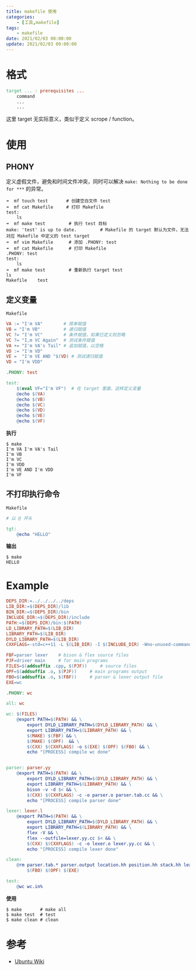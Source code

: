 ```yaml
---
title: makefile 使用
categories: 
	- [工具,makefile]
tags:
	- makefile
date: 2021/02/03 00:00:00
update: 2021/02/03 00:00:00
---
```


# 格式

```makefile
target ... : prerequisites ...
	command
	...
	...
```

这里 target 无实际意义，类似于定义 scrope / function。

# 使用

## PHONY

定义虚假文件，避免和时间文件冲突，同时可以解决 `make: Nothing to be done for ***` 的异常。

```shell
➜  mf touch test       # 创建空白文件 test
➜  mf cat Makefile     # 打印 Makefile
test:
	ls
➜  mf make test         # 执行 test 目标
make: 'test' is up to date.			# Makefile 的 target 默认为文件，无法对应 Makefile 中定义的 test target
➜  mf vim Makefile      # 添加 .PHONY: test
➜  mf cat Makefile      # 打印 Makefile
.PHONY: test
test:
	ls
➜  mf make test         # 重新执行 target test
ls
Makefile	test
```

## 定义变量

`Makefile`

```makefile
VA := "I'm VA"        # 简单赋值
VB = "I'm VB"         # 递归赋值
VC ?= "I'm VC"        # 条件赋值，如果已定义则忽略
VC ?= "I,m VC Again"  # 测试条件赋值
VA += "I'm VA's Tail" # 追加赋值，以空格
VD := "I'm VD"
VE =  "I'm VE AND "$(VD) # 测试递归赋值
VD = "I'm VDD"

.PHONY: test

test:
	$(eval VF="I'm VF")  # 在 target 里面，这样定义变量
	@echo $(VA)
	@echo $(VB)
	@echo $(VC)
	@echo $(VD)
	@echo $(VE)
	@echo $(VF)
```

**执行**

```shell
$ make
I'm VA I'm VA's Tail
I'm VB
I'm VC
I'm VDD
I'm VE AND I'm VDD
I'm VF
```

## 不打印执行命令

`Makefile`

```makefile
# 以 @ 开头

tgt:
	@echo "HELLO"
```

**输出**

```shell
$ make
HELLO
```

# Example

```makefile
DEPS_DIR:=../../../../deps
LIB_DIR:=$(DEPS_DIR)/lib
BIN_DIR:=$(DEPS_DIR)/bin
INCLUDE_DIR:=$(DEPS_DIR)/include
PATH:=$(DEPS_DIR)/bin:$(PATH)
LD_LIBRARY_PATH=$(LIB_DIR)
LIBRARY_PATH=$(LIB_DIR)
DYLD_LIBRARY_PATH=$(LIB_DIR)
CXXFLAGS=-std=c++11 -L $(LIB_DIR) -I $(INCLUDE_DIR) -Wno-unused-command-line-argument

FBF=parser lexer   	# bison & flex source files
PJF=driver main		# for main programs
FILES=$(addsuffix .cpp, $(PJF))		# source files
OPF=$(addsuffix .o, $(PJF))		# main programs output
FBO=$(addsuffix .o, $(FBF))		# parser & lexer output file
EXE=wc

.PHONY: wc

all: wc

wc: $(FILES)
	@export PATH=$(PATH) && \
		export DYLD_LIBRARY_PATH=$(DYLD_LIBRARY_PATH) && \
		export LIBRARY_PATH=$(LIBRARY_PATH) && \
		$(MAKE) $(FBF) && \
		$(MAKE) $(OPF)  && \
		$(CXX) $(CXXFLAGS) -o $(EXE) $(OPF) $(FBO) && \
		echo "[PROCESS] compile wc done"


parser: parser.yy
	@export PATH=$(PATH) && \
		export DYLD_LIBRARY_PATH=$(DYLD_LIBRARY_PATH) && \
		export LIBRARY_PATH=$(LIBRARY_PATH) && \
		bison -v -d $< && \
		$(CXX) $(CXXFLAGS) -c -o parser.o parser.tab.cc && \
		echo "[PROCESS] compile parser done"

lexer: lexer.l
	@export PATH=$(PATH) && \
		export DYLD_LIBRARY_PATH=$(DYLD_LIBRARY_PATH) && \
		export LIBRARY_PATH=$(LIBRARY_PATH) && \
		flex -V && \
		flex --outfile=lexer.yy.cc $< && \
		$(CXX) $(CXXFLAGS) -c -o lexer.o lexer.yy.cc && \
      	echo "[PROCESS] compile lexer done"

clean:
	@rm parser.tab.* parser.output location.hh position.hh stack.hh lexer.yy.cc \
		$(FBO) $(OPF) $(EXE)

test:
	@wc wc.in%
```

**使用**

```shell
$ make       # make all
$ make test  # test
$ make clean # clean
```

# 参考

- [Ubuntu Wiki](https://wiki.ubuntu.org.cn/%E8%B7%9F%E6%88%91%E4%B8%80%E8%B5%B7%E5%86%99Makefile:MakeFile%E4%BB%8B%E7%BB%8D)